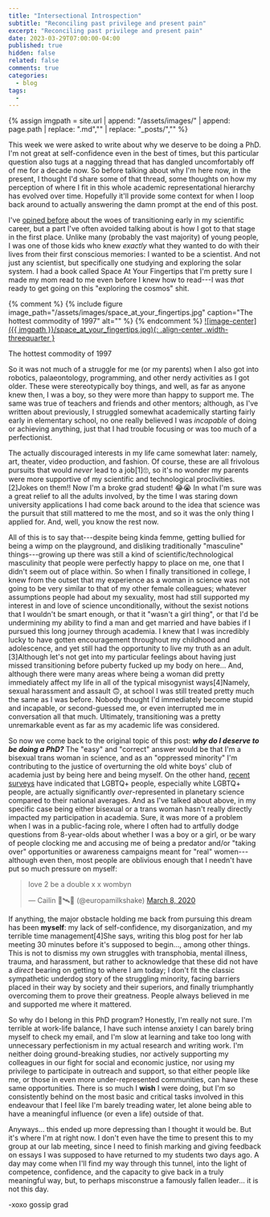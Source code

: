 ```yaml
---
title: "Intersectional Introspection"
subtitle: "Reconciling past privilege and present pain"
excerpt: "Reconciling past privilege and present pain"
date: 2023-03-29T07:00:00-04:00
published: true
hidden: false
related: false
comments: true
categories:
  - blog
tags:
  - 
---
```

{% assign imgpath = site.url | append: "/assets/images/" | append:  page.path | replace: ".md","" | replace: "_posts/",""  %}

This week we were asked to write about why we deserve to be doing a PhD. I'm not great at self-confidence even in the best of times, but this particular question also tugs at a nagging thread that has dangled uncomfortably off of me for a decade now. So before talking about why I'm here now, in the present, I thought I'd share some of that thread, some thoughts on how my perception of where I fit in this whole academic representational hierarchy has evolved over time. Hopefully it'll provide some context for when I loop back around to actually answering the damn prompt at the end of this post.

I've [opined before](https://www.storycollider.org/stories/2018/8/24/science-saved-my-life-stories-about-life-saving-passion) about the woes of transitioning early in my scientific career, but a part I've often avoided talking about is how I got to that stage in the first place. Unlike many (probably the vast majority) of young people, I was one of those kids who knew _exactly_ what they wanted to do with their lives from their first conscious memories: I wanted to be a scientist. And not just any scientist, but specifically one studying and exploring the solar system. I had a book called Space At Your Fingertips that I'm pretty sure I made my mom read to me even before I knew how to read---I was _that_ ready to get going on this "exploring the cosmos" shit.

{% comment %}
{% include figure image_path="/assets/images/space_at_your_fingertips.jpg" caption="The hottest commodity of 1997" alt="" %}
{% endcomment %}
<a href="{{ imgpath }}/space_at_your_fingertips.jpg" title='An image of the children&#39;s picture book "Space At Your Fingertips", one of my favourites as a kid'>
![image-center]({{ imgpath }}/space_at_your_fingertips.jpg){: .align-center .width-threequarter }</a>
<figcaption>The hottest commodity of 1997</figcaption>

So it was not much of a struggle for me (or my parents) when I also got into robotics, palaeontology, programming, and other nerdy activities as I got older. These were stereotypically boy things, and well, as far as anyone knew then, I was a boy, so they were more than happy to support me. The same was true of teachers and friends and other mentors; although, as I've written about previously, I struggled somewhat academically starting fairly early in elementary school, no one really believed I was _incapable_ of doing or achieving anything, just that I had trouble focusing or was too much of a perfectionist.

The actually discouraged interests in my life came somewhat later: namely, art, theater, video production, and fashion. Of course, these are all frivolous pursuits that would _never_ lead to a job<span class="ref"><span class="refnum">[1]</span><span class="refbody">🙄</span></span>, so it's no wonder my parents were more supportive of my scientific and technological proclivities.<span class="ref"><span class="refnum">[2]</span><span class="refbody">Jokes on them!! Now I'm a broke grad student! 😂😭</span></span> In what I'm sure was a great relief to all the adults involved, by the time I was staring down university applications I had come back around to the idea that science was the pursuit that still mattered to me the most, and so it was the only thing I applied for. And, well, you know the rest now.

All of this is to say that---despite being kinda femme, getting bullied for being a wimp on the playground, and disliking traditionally "masculine" things---growing up there was still a kind of scientific/technological masculinity that people were perfectly happy to place on me, one that I didn't seem out of place within. So when I finally transitioned in college, I knew from the outset that my experience as a woman in science was not going to be very similar to that of my other female colleagues; whatever assumptions people had about my sexuality, most had still supported my interest in and love of science unconditionally, without the sexist notions that I wouldn't be smart enough, or that it "wasn't a girl thing", or that I'd be undermining my ability to find a man and get married and have babies if I pursued this long journey through academia. I knew that I was incredibly lucky to have gotten encouragement throughout my childhood and adolescence, and yet still had the opportunity to live my truth as an adult.<span class="ref"><span class="refnum">[3]</span><span class="refbody">Although let's not get into my particular feelings about having just missed transitioning before puberty fucked up my body on here...</span></span> And, although there were many areas where being a woman did pretty immediately affect my life in all of the typical misogynist ways<span class="ref"><span class="refnum">[4]</span><span class="refbody">Namely, sexual harassment and assault 🙃</span></span>, at school I was still treated pretty much the same as I was before. Nobody thought I'd immediately become stupid and incapable, or second-guessed me, or even interrupted me in conversation all that much. Ultimately, transitioning was a pretty unremarkable event as far as my academic life was considered.

So now we come back to the original topic of this post: _**why do I deserve to be doing a PhD?**_ The "easy" and "correct" answer would be that I'm a bisexual trans woman in science, and as an "oppressed minority" I'm contributing to the justice of overturning the old white boys' club of academia just by being here and being myself. On the other hand, [recent](https://www.hou.usra.edu/meetings/lpsc2021/pdf/2094.pdf) [surveys](https://repository.hou.usra.edu/bitstream/handle/20.500.11753/1693/LPI-002543.pdf) have indicated that LGBTQ+ people, especially white LGBTQ+ people, are actually significantly _over_-represented in planetary science compared to their national averages. And as I've talked about above, in my specific case being either bisexual or a trans woman hasn't really directly impacted my participation in academia. Sure, it was more of a problem when I was in a public-facing role, where I often had to artfully dodge questions from 8-year-olds about whether I was a boy or a girl, or be wary of people clocking me and accusing me of being a predator and/or "taking over" opportunities or awareness campaigns meant for "real" women---although even then, most people are oblivious enough that I needn't have put so much pressure on myself:

<blockquote class="twitter-tweet tw-align-center"><p lang="en" dir="ltr">love 2 be a double x x wombyn</p>&mdash; Cailin 🌸🛰🌙 (@europamilkshake) <a href="https://twitter.com/europamilkshake/status/1236773076836245505?ref_src=twsrc%5Etfw">March 8, 2020</a></blockquote> <script async src="https://platform.twitter.com/widgets.js" charset="utf-8"></script>

If anything, the major obstacle holding me back from pursuing this dream has been **myself**: my lack of self-confidence, my disorganization, and my terrible time management<span class="ref"><span class="refnum">[4]</span><span class="refbody">She says, writing this blog post for her lab meeting 30 minutes before it's supposed to begin...</span></span>, among other things. This is not to dismiss my own struggles with transphobia, mental illness, trauma, and harassment, but rather to acknowledge that these did not have a _direct_ bearing on getting to where I am today; I don't fit the classic sympathetic underdog story of the struggling minority, facing barriers placed in their way by society and their superiors, and finally triumphantly overcoming them to prove their greatness. People always believed in me and supported me where it mattered.

So why do I belong in this PhD program? Honestly, I'm really not sure. I'm terrible at work-life balance, I have such intense anxiety I can barely bring myself to check my email, and I'm slow at learning and take too long with unnecessary perfectionism in my actual research and writing work. I'm neither doing ground-breaking studies, nor actively supporting my colleagues in our fight for social and economic justice, nor using my privilege to participate in outreach and support, so that either people like me, or those in even more under-represented communities, can have these same opportunities. There is so much I **wish** I were doing, but I'm so consistently behind on the most basic and critical tasks involved in this endeavour that I feel like I'm barely treading water, let alone being able to have a meaningful influence (or even a life) outside of that.

Anyways... this ended up more depressing than I thought it would be. But it's where I'm at right now. I don't even have the time to present this to my group at our lab meeting, since I need to finish marking and giving feedback on essays I was supposed to have returned to my students two days ago. A day may come when I'll find my way through this tunnel, into the light of competence, confidence, and the capacity to give back in a truly meaningful way, but, to perhaps misconstrue a famously fallen leader... it is not this day.

-xoxo gossip grad

